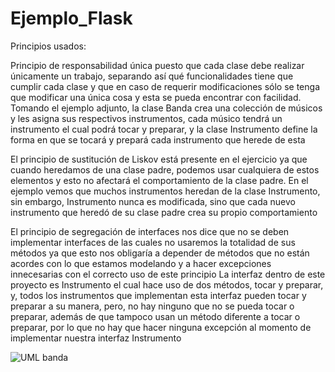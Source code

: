 # Ejemplo_Flask

Principios usados:

Principio de responsabilidad única puesto que cada clase debe realizar únicamente un trabajo, separando así qué funcionalidades tiene que
cumplir cada clase y que en caso de requerir modificaciones sólo se tenga que modificar una única cosa y esta se pueda encontrar con 
facilidad.
Tomando el ejemplo adjunto, la clase Banda crea una colección de músicos y les asigna sus respectivos instrumentos, cada músico tendrá un
instrumento el cual podrá tocar y preparar, y la clase Instrumento define la forma en que se tocará y prepará cada instrumento que herede
de esta

El principio de sustitución de Liskov está presente en el ejercicio ya que cuando heredamos de una clase padre, podemos usar cualquiera de
estos elementos y esto no afectará el comportamiento de la clase padre.
En el ejemplo vemos que muchos instrumentos heredan de la clase Instrumento, sin embargo, Instrumento nunca es modificada, sino que cada
nuevo instrumento que heredó de su clase padre crea su propio comportamiento

El principio de segregación de interfaces nos dice que no se deben implementar interfaces de las cuales no usaremos la totalidad de sus
métodos ya que esto nos obligaría a depender de métodos que no están acordes con lo que estamos modelando y a hacer excepciones 
innecesarias con el correcto uso de este principio
La interfaz dentro de este proyecto es Instrumento el cual hace uso de dos métodos, tocar y preparar, y, todos los instrumentos que
implementan esta interfaz pueden tocar y preparar a su manera, pero, no hay ninguno que no se pueda tocar o preparar, además de que
tampoco usan un método diferente a tocar o preparar, por lo que no hay que hacer ninguna excepción al momento de implementar nuestra 
interfaz Instrumento

![UML banda](https://user-images.githubusercontent.com/61293194/82743627-94966a80-9d33-11ea-88b8-b73048431fa4.png)


